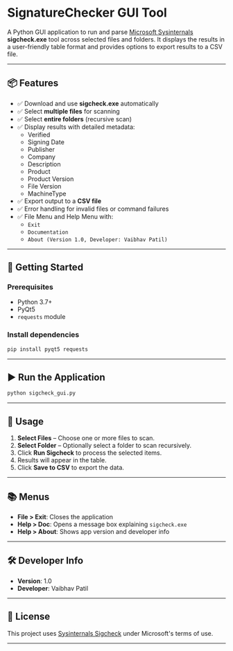 # SignatureChecker GUI Tool

A Python GUI application to run and parse [Microsoft Sysinternals](https://learn.microsoft.com/en-us/sysinternals/downloads/sigcheck) **sigcheck.exe** tool across selected files and folders. It displays the results in a user-friendly table format and provides options to export results to a CSV file.

---

## 📦 Features

- ✅ Download and use **sigcheck.exe** automatically
- ✅ Select **multiple files** for scanning
- ✅ Select **entire folders** (recursive scan)
- ✅ Display results with detailed metadata:
  - Verified
  - Signing Date
  - Publisher
  - Company
  - Description
  - Product
  - Product Version
  - File Version
  - MachineType
- ✅ Export output to a **CSV file**
- ✅ Error handling for invalid files or command failures
- ✅ File Menu and Help Menu with:
  - `Exit`
  - `Documentation`
  - `About (Version 1.0, Developer: Vaibhav Patil)`

---

## 🚀 Getting Started

### Prerequisites

- Python 3.7+
- PyQt5
- `requests` module

### Install dependencies

```bash
pip install pyqt5 requests
```

---

## ▶️ Run the Application

```bash
python sigcheck_gui.py
```

---

## 📁 Usage

1. **Select Files** – Choose one or more files to scan.
2. **Select Folder** – Optionally select a folder to scan recursively.
3. Click **Run Sigcheck** to process the selected items.
4. Results will appear in the table.
5. Click **Save to CSV** to export the data.

---

## 📚 Menus

- **File > Exit**: Closes the application
- **Help > Doc**: Opens a message box explaining `sigcheck.exe`
- **Help > About**: Shows app version and developer info

---

## 🛠 Developer Info

- **Version**: 1.0  
- **Developer**: Vaibhav Patil

---

## 📜 License

This project uses [Sysinternals Sigcheck](https://learn.microsoft.com/en-us/sysinternals/downloads/sigcheck) under Microsoft's terms of use.

---
